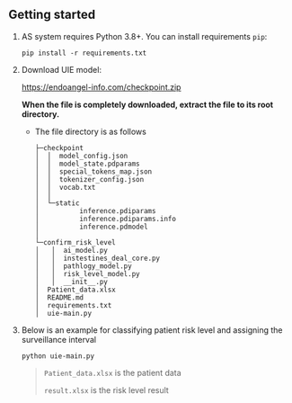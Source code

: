 ## Getting started

1. AS system requires Python 3.8+.  You can install requirements `pip`:

   ```
   pip install -r requirements.txt
   ```

2. Download UIE model:

   https://endoangel-info.com/checkpoint.zip

   **When the file is completely downloaded, extract the file to its root directory.**

   - The file directory is as follows

     ```
     ├─checkpoint
     │  │  model_config.json
     │  │  model_state.pdparams
     │  │  special_tokens_map.json
     │  │  tokenizer_config.json
     │  │  vocab.txt
     │  │
     │  └─static
     │          inference.pdiparams
     │          inference.pdiparams.info
     │          inference.pdmodel
     │
     └─confirm_risk_level
     │   │  ai_model.py
     │   │  instestines_deal_core.py
     │   │  pathlogy_model.py
     │   │  risk_level_model.py
     │   │  __init__.py
     │  Patient_data.xlsx
     │  README.md
     │  requirements.txt
     │  uie-main.py
     ```

3. Below is an example for classifying patient risk level and assigning the surveillance interval

   ```
   python uie-main.py
   ```

      > `Patient_data.xlsx`  is  the patient data
      >
      > `result.xlsx` is the risk level result